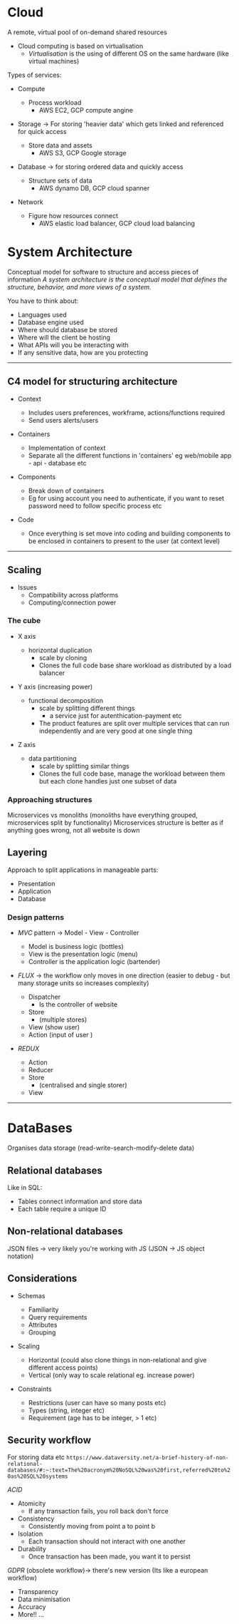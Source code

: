 # Cloud
A remote, virtual pool of on-demand shared resources
- Cloud computing is based on virtualisation
	+ *Virtualisation* is the using of different OS on the same hardware (like virtual machines)
	

Types of services:
- Compute
	+ Process workload
		* AWS EC2, GCP compute angine

- Storage -> For storing 'heavier data' which gets linked and referenced for quick access
	+ Store data and assets
		* AWS S3, GCP Google storage 
	
- Database -> for storing ordered data and quickly access
	+ Structure sets of data
		* AWS dynamo DB, GCP cloud spanner

- Network
	+ Figure how resources connect
		* AWS elastic load balancer, GCP cloud load balancing
		


# System Architecture
Conceptual model for software to structure and access pieces of information
*A system architecture is the conceptual model that defines the structure, behavior, and more views of a system.*

You have to think about:
- Languages used
- Database engine used
- Where should database be stored
- Where will the client be hosting
- What APIs will you be interacting with
- If any sensitive data, how are you protecting


---

## C4 model for structuring architecture
- Context
	+ Includes users preferences, workframe, actions/functions required
	+ Send users alerts/users

- Containers
	+ Implementation of context
	+ Separate all the different functions in 'containers' eg web/mobile app - api - database etc
	
- Components
	+ Break down of containers
	+ Eg for using account you need to authenticate, if you want to reset password need to follow specific process etc


- Code
	+ Once everything is set move into coding and building components to be enclosed in containers to present to the user (at context level)

---

## Scaling

- Issues
	+ Compatibility across platforms
	+ Computing/connection power


### The cube
- X axis
	+ horizontal duplication
		* scale by cloning 
		* Clones the full code base share workload as distributed by a load balancer

- Y axis (increasing power)
	+ functional decomposition
		* scale by splitting different things
			- a service just for autenthication-payment etc
		* The product features are split over multiple services that can run independently and are very good at one single thing

- Z axis
	+ data partitioning 
		* scale by splitting similar things
		* Clones the full code base, manage the workload between them but each clone handles just one subset of data
		

### Approaching structures
Microservices vs monoliths
(monoliths have everything grouped, microservices split by functionality)
Microservices structure is better as if anything goes wrong, not all website is down 



## Layering
Approach to split applications in manageable parts:
- Presentation
- Application
- Database


### Design patterns
- *MVC* pattern -> Model - View - Controller
	+ Model is business logic (bottles)
	+ View is the presentation logic (menu)
	+ Controller is the application logic (bartender)


- *FLUX* -> the workflow only moves in one direction (easier to debug - but many storage units so increases complexity)
	+ Dispatcher
		* Is the controller of website
	+ Store
		* (multiple stores)
	+ View (show user)
	+ Action (input of user )

- *REDUX*
	+ Action
	+ Reducer
	+ Store
		* (centralised and single storer)
	+ View













---

# DataBases
Organises data storage (read-write-search-modify-delete data)

## Relational databases
Like in SQL: 
- Tables connect information and store data
- Each table require a unique ID


## Non-relational databases
JSON files -> very likely you're working with JS (JSON -> JS object notation)


## Considerations
- Schemas
	+ Familiarity
	+ Query requirements
	+ Attributes
	+ Grouping

- Scaling
	+ Horizontal (could also clone things in non-relational and give different access points)
	+ Vertical (only way to scale relational eg. increase power)

- Constraints
	+ Restrictions (user can have so many posts etc)
	+ Types (string, integer etc)
	+ Requirement (age has to be integer, > 1 etc)


## Security workflow
For storing data etc
`https://www.dataversity.net/a-brief-history-of-non-relational-databases/#:~:text=The%20acronym%20NoSQL%20was%20first,referred%20to%20as%20SQL%20systems`

*ACID*
- Atomicity
	+ If any transaction fails, you roll back don't force
- Consistency 
	+ Consistently moving from point a to point b
- Isolation 
	+ Each transaction should not interact with one another
- Durability
	+ Once transaction has been made, you want it to persist


*GDPR* (obsolete workflow)-> there's new version (Its like a european workflow)
- Transparency
- Data minimisation
- Accuracy
- More!! ...







